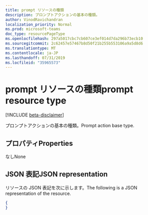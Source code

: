 ```yaml
---
title: prompt リソースの種類
description: プロンプトアクションの基本の種類。
author: VinodRavichandran
localization_priority: Normal
ms.prod: microsoft-teams
doc_type: resourcePageType
ms.openlocfilehash: 297a5017cbc7cb607ce3ef014d7da296b73ecb10
ms.sourcegitcommit: 2c62457e57467b8d50f21b255b553106a9a5d8d6
ms.translationtype: MT
ms.contentlocale: ja-JP
ms.lasthandoff: 07/31/2019
ms.locfileid: "35965573"
---
```

# <a name="prompt-resource-type"></a><span data-ttu-id="9a4f2-103">prompt リソースの種類</span><span class="sxs-lookup"><span data-stu-id="9a4f2-103">prompt resource type</span></span>

[!INCLUDE [beta-disclaimer](../../includes/beta-disclaimer.md)]

<span data-ttu-id="9a4f2-104">プロンプトアクションの基本の種類。</span><span class="sxs-lookup"><span data-stu-id="9a4f2-104">Prompt action base type.</span></span>

## <a name="properties"></a><span data-ttu-id="9a4f2-105">プロパティ</span><span class="sxs-lookup"><span data-stu-id="9a4f2-105">Properties</span></span>

<span data-ttu-id="9a4f2-106">なし</span><span class="sxs-lookup"><span data-stu-id="9a4f2-106">None</span></span>

## <a name="json-representation"></a><span data-ttu-id="9a4f2-107">JSON 表記</span><span class="sxs-lookup"><span data-stu-id="9a4f2-107">JSON representation</span></span>

<span data-ttu-id="9a4f2-108">リソースの JSON 表記を次に示します。</span><span class="sxs-lookup"><span data-stu-id="9a4f2-108">The following is a JSON representation of the resource.</span></span>

<!-- {
  "blockType": "resource",
  "optionalProperties": [

  ],
  "@odata.type": "microsoft.graph.prompt"
}-->

```json
{
}
```

<!-- uuid: 8fcb5dbc-d5aa-4681-8e31-b001d5168d79
2015-10-25 14:57:30 UTC -->
<!--
{
  "type": "#page.annotation",
  "description": "prompt resource",
  "keywords": "",
  "section": "documentation",
  "tocPath": "",
  "suppressions": []
}
-->
